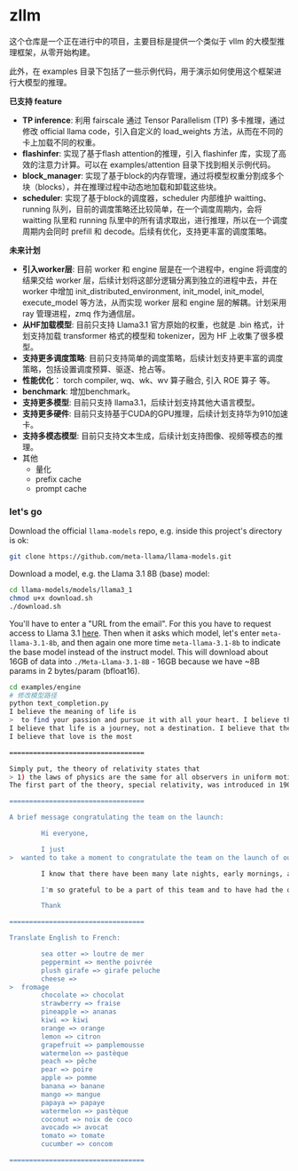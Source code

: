 # zllm

这个仓库是一个正在进行中的项目，主要目标是提供一个类似于 vllm 的大模型推理框架，从零开始构建。

此外，在 examples 目录下包括了一些示例代码，用于演示如何使用这个框架进行大模型的推理。


**已支持 feature**

- **TP inference**: 利用 fairscale 通过 Tensor Parallelism (TP) 多卡推理，通过修改 official llama code，引入自定义的 load_weights 方法，从而在不同的卡上加载不同的权重。
- **flashinfer**: 实现了基于flash attention的推理，引入 flashinfer 库，实现了高效的注意力计算。可以在 examples/attention 目录下找到相关示例代码。
- **block_manager**: 实现了基于block的内存管理，通过将模型权重分割成多个块（blocks），并在推理过程中动态地加载和卸载这些块。
- **scheduler**: 实现了基于block的调度器，scheduler 内部维护 waitting、running 队列，目前的调度策略还比较简单，在一个调度周期内，会将 waitting 队里和 running 队里中的所有请求取出，进行推理，所以在一个调度周期内会同时 prefill 和 decode。后续有优化，支持更丰富的调度策略。

**未来计划**

- **引入worker层**: 目前 worker 和 engine 层是在一个进程中，engine 将调度的结果交给 worker 层，后续计划将这部分逻辑分离到独立的进程中去，并在 worker 中增加 init_distributed_environment, init_model, init_model, execute_model 等方法，从而实现 worker 层和 engine 层的解耦。计划采用 ray 管理进程，zmq 作为通信层。
- **从HF加载模型**: 目前只支持 Llama3.1 官方原始的权重，也就是 .bin 格式，计划支持加载 transformer 格式的模型和 tokenizer，因为 HF 上收集了很多模型。
- **支持更多调度策略**: 目前只支持简单的调度策略，后续计划支持更丰富的调度策略，包括设置调度预算、驱逐、抢占等。
- **性能优化**： torch compiler, wq、wk、wv 算子融合, 引入 ROE 算子 等。
- **benchmark**: 增加benchmark。
- **支持更多模型**: 目前只支持 llama3.1，后续计划支持其他大语言模型。
- **支持更多硬件**: 目前只支持基于CUDA的GPU推理，后续计划支持华为910加速卡。
- **支持多模态模型**: 目前只支持文本生成，后续计划支持图像、视频等模态的推理。
- 其他
  - 量化
  - prefix cache
  - prompt cache



### let's go

Download the official `llama-models` repo, e.g. inside this project's directory is ok:

```bash
git clone https://github.com/meta-llama/llama-models.git
```

Download a model, e.g. the Llama 3.1 8B (base) model:

```bash
cd llama-models/models/llama3_1
chmod u+x download.sh
./download.sh
```

You'll have to enter a "URL from the email". For this you have to request access to Llama 3.1 [here](https://llama.meta.com/llama-downloads/). Then when it asks which model, let's enter `meta-llama-3.1-8b`, and then again one more time `meta-llama-3.1-8b` to indicate the base model instead of the instruct model. This will download about 16GB of data into `./Meta-Llama-3.1-8B` - 16GB because we have ~8B params in 2 bytes/param (bfloat16).

```bash
cd examples/engine
# 修改模型路径
python text_completion.py
I believe the meaning of life is
>  to find your passion and pursue it with all your heart. I believe that life is too short to waste time on things that don't bring you joy. I believe that everyone has a unique purpose and that it's our job to discover what that is and live it out.
I believe that life is a journey, not a destination. I believe that the journey is just as important as the destination, and that the experiences we have along the way shape us into the people we are meant to be. I believe that we should take risks, try new things, and push ourselves outside of our comfort zones.
I believe that love is the most

==================================

Simply put, the theory of relativity states that 
> 1) the laws of physics are the same for all observers in uniform motion relative to one another and 2) the speed of light is always constant, regardless of the motion of the observer or the source of light. This theory was developed by Albert Einstein in the early 20th century and has been widely accepted as a fundamental principle of modern physics.
The first part of the theory, special relativity, was introduced in 1905 and posits that the laws of physics are the same for all observers in uniform motion relative to one another. This means that time and space are relative, and their measurement depends on the observer's frame

==================================

A brief message congratulating the team on the launch:

        Hi everyone,

        I just 
>  wanted to take a moment to congratulate the team on the launch of our new product. It's been a long and challenging journey, but the end result is truly something to be proud of.

        I know that there have been many late nights, early mornings, and countless cups of coffee consumed along the way. But it's all been worth it to see our vision come to life.

        I'm so grateful to be a part of this team and to have had the opportunity to work alongside such talented and dedicated individuals. Your hard work and commitment have not gone unnoticed, and I'm honored to be a part of this team.

        Thank

==================================

Translate English to French:

        sea otter => loutre de mer
        peppermint => menthe poivrée
        plush girafe => girafe peluche
        cheese =>
>  fromage
        chocolate => chocolat
        strawberry => fraise
        pineapple => ananas
        kiwi => kiwi
        orange => orange
        lemon => citron
        grapefruit => pamplemousse
        watermelon => pastèque
        peach => pêche
        pear => poire
        apple => pomme
        banana => banane
        mango => mangue
        papaya => papaye
        watermelon => pastèque
        coconut => noix de coco
        avocado => avocat
        tomato => tomate
        cucumber => concom

==================================
```
